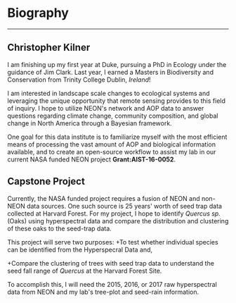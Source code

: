 # Biography
---
## Christopher Kilner
I am finishing up my first year at Duke, pursuing a PhD in Ecology under the guidance of Jim Clark. Last year, I earned a Masters in Biodiversity and Conservation from Trinity College Dublin, *Ireland*!

I am interested in landscape scale changes to ecological systems and leveraging the unique opportunity that remote sensing provides to this field of inquiry. I hope to utilize NEON's network and AOP data to answer questions regarding climate change, community composition, and global change in North America through a Bayesian framework.

One goal for this data institute is to familiarize myself with the most efficient means of processing the vast amount of AOP and biological information available, and to create an open-source workflow to assist my lab in our current NASA funded NEON project **Grant:AIST-16-0052**.

## Capstone Project
Currently, the NASA funded project requires a fusion of NEON and non-NEON data sources. One such source is 25 years' worth of seed trap data collected at Harvard Forest. For my project, I hope to identify *Quercus sp.* (Oaks) using hyperspectral data and compare the distribution and clustering of these oaks to the seed-trap data.

This project will serve two purposes:
+To test whether individual species can be identified from the Hyperspecral Data and,

+Compare the clustering of trees with seed trap data to understand the seed fall range of *Quercus* at the Harvard Forest Site.

To accomplish this, I will need the 2015, 2016, or 2017 raw hyperspectral data from NEON and my lab's tree-plot and seed-rain information.
